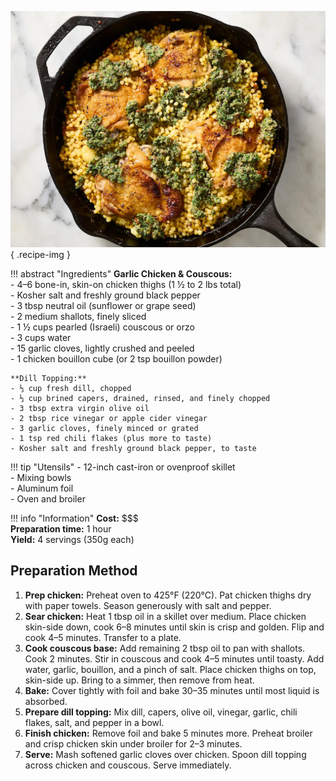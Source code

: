 ![One Pan Garlic Chicken and Couscous](../images/one-pan-garlic-chicken-and-couscous.jpg){ .recipe-img }

!!! abstract "Ingredients"
    **Garlic Chicken & Couscous:**  
    - 4–6 bone-in, skin-on chicken thighs (1 ½ to 2 lbs total)  
    - Kosher salt and freshly ground black pepper  
    - 3 tbsp neutral oil (sunflower or grape seed)  
    - 2 medium shallots, finely sliced  
    - 1 ½ cups pearled (Israeli) couscous or orzo  
    - 3 cups water  
    - 15 garlic cloves, lightly crushed and peeled  
    - 1 chicken bouillon cube (or 2 tsp bouillon powder)  

    **Dill Topping:**  
    - ⅓ cup fresh dill, chopped  
    - ⅓ cup brined capers, drained, rinsed, and finely chopped  
    - 3 tbsp extra virgin olive oil  
    - 2 tbsp rice vinegar or apple cider vinegar  
    - 3 garlic cloves, finely minced or grated  
    - 1 tsp red chili flakes (plus more to taste)  
    - Kosher salt and freshly ground black pepper, to taste  

!!! tip "Utensils"
    - 12-inch cast-iron or ovenproof skillet  
    - Mixing bowls  
    - Aluminum foil  
    - Oven and broiler  

!!! info "Information"
    **Cost:** $$$  
    **Preparation time:** 1 hour  
    **Yield:** 4 servings (350g each)  

## Preparation Method

1. **Prep chicken:** Preheat oven to 425°F (220°C). Pat chicken thighs dry with paper towels. Season generously with salt and pepper.  
2. **Sear chicken:** Heat 1 tbsp oil in a skillet over medium. Place chicken skin-side down, cook 6–8 minutes until skin is crisp and golden. Flip and cook 4–5 minutes. Transfer to a plate.  
3. **Cook couscous base:** Add remaining 2 tbsp oil to pan with shallots. Cook 2 minutes. Stir in couscous and cook 4–5 minutes until toasty. Add water, garlic, bouillon, and a pinch of salt. Place chicken thighs on top, skin-side up. Bring to a simmer, then remove from heat.  
4. **Bake:** Cover tightly with foil and bake 30–35 minutes until most liquid is absorbed.  
5. **Prepare dill topping:** Mix dill, capers, olive oil, vinegar, garlic, chili flakes, salt, and pepper in a bowl.  
6. **Finish chicken:** Remove foil and bake 5 minutes more. Preheat broiler and crisp chicken skin under broiler for 2–3 minutes.  
7. **Serve:** Mash softened garlic cloves over chicken. Spoon dill topping across chicken and couscous. Serve immediately.  